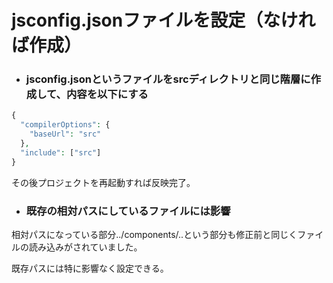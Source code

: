 # **jsconfig.jsonファイルを設定（なければ作成）**
* ### **jsconfig.jsonというファイルをsrcディレクトリと同じ階層に作成して、内容を以下にする**
```php
{
  "compilerOptions": {
    "baseUrl": "src"
  },
  "include": ["src"]
}
```
その後プロジェクトを再起動すれば反映完了。
<br>
* ### **既存の相対パスにしているファイルには影響**
相対パスになっている部分../components/..という部分も修正前と同じくファイルの読み込みがされていました。

既存パスには特に影響なく設定できる。